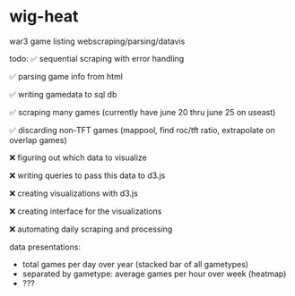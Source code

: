 # wig-heat
war3 game listing webscraping/parsing/datavis

todo:
✅ sequential scraping with error handling

✅ parsing game info from html

✅ writing gamedata to sql db

✅ scraping many games (currently have june 20 thru june 25 on useast)

✅ discarding non-TFT games (mappool, find roc/tft ratio, extrapolate on overlap games)

❌ figuring out which data to visualize

❌ writing queries to pass this data to d3.js

❌ creating visualizations with d3.js

❌ creating interface for the visualizations

❌ automating daily scraping and processing


data presentations:
* total games per day over year (stacked bar of all gametypes)
* separated by gametype: average games per hour over week (heatmap)
* ???